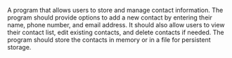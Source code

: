 A program that allows
users to store and manage
contact information. The
program should provide options
to add a new contact by entering
their name, phone number, and
email address. It should also
allow users to view their contact
list, edit existing contacts, and
delete contacts if needed. The
program should store the
contacts in memory or in a file for
persistent storage.
